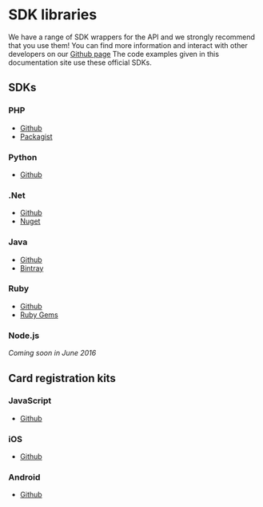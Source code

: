 # SDK libraries
We have a range of SDK wrappers for the API and we strongly recommend that you use them! You can find more information and interact with other developers on our [Github page](https://github.com/Mangopay)
The code examples given in this documentation site use these official SDKs.

## SDKs
### PHP
* [Github](https://github.com/Mangopay/mangopay2-php-sdk)
* [Packagist](https://packagist.org/packages/mangopay/php-sdk-v2)

### Python
* [Github](https://github.com/Mangopay/mangopay2-python-sdk)

### .Net
* [Github](https://github.com/Mangopay/mangopay2-net-sdk)
* [Nuget](https://www.nuget.org/packages/mangopay2-sdk/)

### Java
* [Github](https://github.com/Mangopay/mangopay2-java-sdk)
* [Bintray](https://bintray.com/mangopay/mangopay2-java-sdk)

### Ruby
* [Github](https://github.com/Mangopay/mangopay2-ruby-sdk)
* [Ruby Gems](https://bintray.com/mangopay/mangopay2-java-sdk/mangopay2-java-sdk/view)

### Node.js
*Coming soon in June 2016*




## Card registration kits
### JavaScript
* [Github](https://github.com/Mangopay/cardregistration-js-kit)

### iOS
* [Github](https://github.com/Mangopay/cardregistration-ios-kit)

### Android
* [Github](https://github.com/Mangopay/cardregistration-android-kit)
